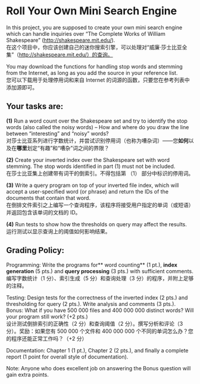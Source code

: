 # Roll Your Own Mini Search Engine

In this project, you are supposed to create your own mini search engine which can handle inquiries over “The Complete Works of William Shakespeare” (http://shakespeare.mit.edu/).<br>在这个项目中，你应该创建自己的迷你搜索引擎，可以处理对“威廉·莎士比亚全集”（http://shakespeare.mit.edu/）的查询。

You may download the functions for handling stop words and stemming from the Internet, as long as you add the source in your reference list.<br>您可以下载用于处理停用词和来自 Internet 的词源的函数，只要您在参考列表中添加源即可。

## Your tasks are:

**(1)** Run a word count over the Shakespeare set and try to identify the stop words (also called the noisy words) – How and where do you draw the line between “interesting” and “noisy” words?<br>对莎士比亚系列进行字数统计，并尝试识别停用词（也称为嘈杂词）——您**如何**以及在**哪里**划定“有趣”和“嘈杂”词之间的界限？

**(2)** Create your inverted index over the Shakespeare set with word stemming. The stop words identified in part (1) must not be included.<br>在莎士比亚集上创建带有词干的倒索引。不得包括第 （1） 部分中标识的停用词。

**(3)** Write a query program on top of your inverted file index, which will accept a user-specified word (or phrase) and return the IDs of the documents that contain that word.<br>在倒排文件索引之上编写一个查询程序，该程序将接受用户指定的单词（或短语）并返回包含该单词的文档的 ID。

**(4)** Run tests to show how the thresholds on query may affect the results.<br>运行测试以显示查询上的阈值如何影响结果。

## Grading Policy:
Programming: Write the programs for** word counting** (1 pt.), **index generation** (5 pts.) and **query processing** (3 pts.) with sufficient comments.<br>编写字数统计（1 分）、索引生成（5 分）和查询处理（3 分）的程序，并附上足够的注释。

Testing: Design tests for the correctness of the inverted index (2 pts.) and thresholding for query (2 pts.). Write analysis and comments (3 pts.). Bonus: What if you have 500 000 files and 400 000 000 distinct words? Will your program still work? (+2 pts.)<br>设计测试倒排索引的正确性（2 分）和查询阈值（2 分）。撰写分析和评论（3 分）。奖励：如果您有 500 000 个文件和 400 000 000 个不同的单词怎么办？您的程序还能正常工作吗？（+2 分）

Documentation: Chapter 1 (1 pt.), Chapter 2 (2 pts.), and finally a complete report (1 point for overall style of documentation).

Note: Anyone who does excellent job on answering the Bonus question will gain extra points.